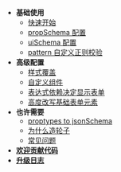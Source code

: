 - **基础使用**
  - [快速开始](README)
  - [propSchema 配置](docs/prop-schema)
  - [uiSchema 配置](docs/ui-schema)
  - [pattern 自定义正则校验](docs/pattern)
- **高级配置**
  - [样式覆盖](docs/css)
  - [自定义组件](docs/widget)
  - [表达式依赖决定显示表单](docs/depend)
  - [高度改写基础表单元素](docs/field-ui)
- **也许需要**
  - [proptypes to jsonSchema](docs/proptypes)
  - [为什么造轮子](docs/why)
  - [常见问题](docs/question)
- [**欢迎贡献代码**](CONTRIBUTING)
- [**升级日志**](CHANGELOG)
